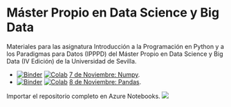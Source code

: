 # Máster Propio en Data Science y Big Data
Materiales para las asignatura Introducción a la Programación en Python y a los Paradigmas para Datos (IPPPD) del Máster Propio en Data Science y Big Data (IV Edición) de la Universidad de Sevilla.

- [![Binder](https://mybinder.org/badge_logo.svg)](https://mybinder.org/v2/gh/versae/master-us-ipppd/master?filepath=numpy.ipynb) [![Colab](https://colab.research.google.com/assets/colab-badge.svg)](https://colab.research.google.com/github/versae/master-us-ipppd/blob/master/numpy.ipynb) [7 de Noviembre: Numpy](https://nbviewer.jupyter.org/github/versae/master-us-ipppd/blob/master/numpy.ipynb).
- [![Binder](https://mybinder.org/badge_logo.svg)](https://mybinder.org/v2/gh/versae/master-us-ipppd/master?filepath=pandas.ipynb) [![Colab](https://colab.research.google.com/assets/colab-badge.svg)](https://colab.research.google.com/github/versae/master-us-ipppd/blob/master/pandas.ipynb) [8 de Noviembre: Pandas](https://nbviewer.jupyter.org/github/versae/master-us-ipppd/blob/master/pandas.ipynb).


Importar el repositorio completo en Azure Notebooks. <a href="https://notebooks.azure.com/import/gh/versae/master-us-ipppd" rel="nofollow"><img src="https://notebooks.azure.com/launch.png" border="0" data-canonical-src="https://notebooks.azure.com/launch.png"></a>
